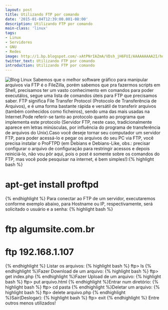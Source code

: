 ```yaml
---
layout: post
title: Utilizando FTP por comando
date: '2015-01-04T12:39:00.001-08:00'
description: Utilizando FTP por comando
main-class: 'linux'
tags:
- Linux
- Servidores
- GNU
- Redes
image: http://1.bp.blogspot.com/-xAtPNrIAZmA/VDsh_jH6FUI/AAAAAAAAA2I/hd13kwJ4_9I/s72-c/new-logo-tr.png
twitter_text: Utilizando FTP por comando
introduction: Utilizando FTP por comando
---
```

![Blog Linux](http://1.bp.blogspot.com/-xAtPNrIAZmA/VDsh_jH6FUI/AAAAAAAAA2I/hd13kwJ4_9I/s320/new-logo-tr.png "Blog Linux")
 Sabemos que o melhor software gráfico para manipular arquivos via FTP é o FileZilla, porém sabemos que pra fazermos scripts em Shell, precisamos ter um vasto conhecimento em comandos para poder executálos, segue uma lista de comandos úteis para FTP que precisamos saber.
FTP significa File Transfer Protocol (Protocolo de Transferência de Arquivos), e é uma forma bastante rápida e versátil de transferir arquivos (também conhecidos como ficheiros), sendo uma das mais usadas na Internet.Pode referir-se tanto ao protocolo quanto ao programa que implementa este protocolo (Servidor FTP, neste caso, tradicionalmente aparece em letras minúsculas, por influência do programa de transferência de arquivos do Unix).Caso você deseje tornar seu computador um servidor FTP, para poder acessá-lo e pegar os arquivos do seu PC via FTP, você precisa instalar o ProFTPD (em Debians e Debians-Like, obs.: precisar configurar o arquivo de configuração para restringir acessos e depois reiniciá-lo, não vou pôr aqui, pois o post é somente sobre os comandos do FTP, mas você pode pesquisar na internet, é bem simples!):{% highlight bash %}
# apt-get install proftpd
{% endhighlight %}
Para conectar ao FTP de um servidor, executaremos conforme exemplo abaixo, para Hostname ou IP, respectivamente, será solicitado o usuário e a senha:
{% highlight bash %}
# ftp algumsite.com.br
# ftp 192.168.1.107
{% endhighlight %}
Listar os arquivos: {% highlight bash %}
ftp> ls
{% endhighlight %}Fazer Download de um arquivo: {% highlight bash %}
ftp> get index.php
{% endhighlight %}Fazer Upload de um arquivo: {% highlight bash %}
ftp> put arquivo.html
{% endhighlight %}Entrar num diretório: {% highlight bash %}
ftp> cd pasta
{% endhighlight %}Deletar um arquivo: {% highlight bash %}
ftp> delete arquivo.php
{% endhighlight %}Sair(Deslogar): {% highlight bash %}
ftp> exit
{% endhighlight %}
Entre outros menos utilizados!
